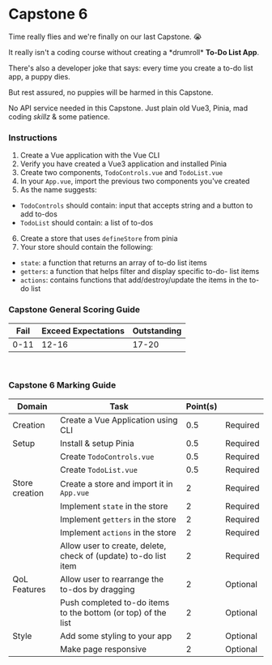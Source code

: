 # Capstone 6

Time really flies and we're finally on our last Capstone. 😭

It really isn't a coding course without creating a \*drumroll\* **To-Do List App**.

There's also a developer joke that says: every time you create a to-do list app, a puppy dies.

But rest assured, no puppies will be harmed in this Capstone.

No API service needed in this Capstone.
Just plain old Vue3, Pinia, mad coding _skillz_ & some patience.

### Instructions

1. Create a Vue application with the Vue CLI
2. Verify you have created a Vue3 application and installed Pinia
3. Create two components, `TodoControls.vue` and `TodoList.vue`
4. In your `App.vue`, import the previous two components you've created
5. As the name suggests:

- `TodoControls` should contain: input that accepts string and a button to add to-dos
- `TodoList` should contain: a list of to-dos

6. Create a store that uses `defineStore` from pinia
7. Your store should contain the following:

- `state`: a function that returns an array of to-do list items
- `getters`: a function that helps filter and display specific to-do- list items
- `actions`: contains functions that add/destroy/update the items in the to-do list

### Capstone General Scoring Guide

| Fail | Exceed Expectations | Outstanding |
| ---- | ------------------- | ----------- |
| 0-11 | 12-16               | 17-20       |

<br/>

### Capstone 6 Marking Guide

| Domain         | Task                                                            | Point(s) |          |
| -------------- | --------------------------------------------------------------- | -------- | -------- |
| Creation       | Create a Vue Application using CLI                              | 0.5      | Required |
| Setup          | Install & setup Pinia                                           | 0.5      | Required |
|                | Create `TodoControls.vue`                                       | 0.5      | Required |
|                | Create `TodoList.vue`                                           | 0.5      | Required |
| Store creation | Create a store and import it in `App.vue`                       | 2        | Required |
|                | Implement `state` in the store                                  | 2        | Required |
|                | Implement `getters` in the store                                | 2        | Required |
|                | Implement `actions` in the store                                | 2        | Required |
|                | Allow user to create, delete, check of (update) to-do list item | 2        | Required |
| QoL Features   | Allow user to rearrange the to-dos by dragging                  | 2        | Optional |
|                | Push completed to-do items to the bottom (or top) of the list   | 2        | Optional |
| Style          | Add some styling to your app                                    | 2        | Optional |
|                | Make page responsive                                            | 2        | Optional |
